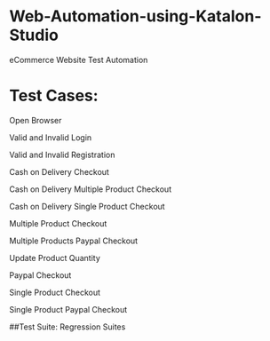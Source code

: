 # Web-Automation-using-Katalon-Studio

eCommerce Website Test Automation

# Test Cases:

Open Browser

Valid and Invalid Login

Valid and Invalid Registration

Cash on Delivery Checkout

Cash on Delivery Multiple Product Checkout

Cash on Delivery Single Product Checkout

Multiple Product Checkout

Multiple Products Paypal Checkout

Update Product Quantity

Paypal Checkout

Single Product Checkout

Single Product Paypal Checkout


##Test Suite:
Regression Suites

